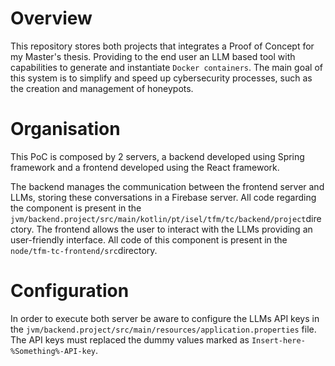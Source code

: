 # Overview

This repository stores both projects that integrates a Proof of Concept for my Master's thesis. Providing to the end user an LLM based tool with capabilities to generate and instantiate `Docker containers`. The main goal of this system is to simplify and speed up cybersecurity processes, such as the creation and management of honeypots.


# Organisation

This PoC is composed by 2 servers, a backend developed using Spring framework and a frontend developed using the React framework.

 The backend manages the communication between the frontend server and LLMs, storing these conversations in a Firebase server. All code regarding the component is present in the `jvm/backend.project/src/main/kotlin/pt/isel/tfm/tc/backend/project`directory. 
The frontend allows the user to interact with the LLMs providing an user-friendly interface. All code of this component is present in the `node/tfm-tc-frontend/src`directory. 


# Configuration

In order to execute both server be aware to configure the LLMs API keys in the `jvm/backend.project/src/main/resources/application.properties` file.
The API keys must replaced the dummy values marked as `Insert-here-%Something%-API-key`.
